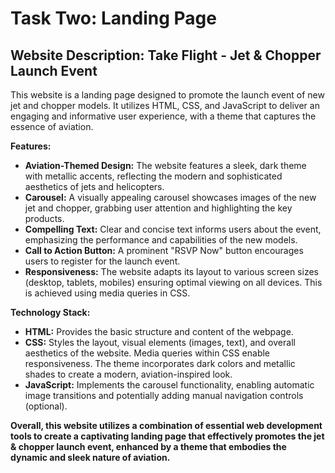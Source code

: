 ﻿# Task Two: Landing Page

## Website Description: Take Flight - Jet & Chopper Launch Event

This website is a landing page designed to promote the launch event of new jet and chopper models. It utilizes HTML, CSS, and JavaScript to deliver an engaging and informative user experience, with a theme that captures the essence of aviation.

**Features:**

* **Aviation-Themed Design:** The website features a sleek, dark theme with metallic accents, reflecting the modern and sophisticated aesthetics of jets and helicopters.
* **Carousel:** A visually appealing carousel showcases images of the new jet and chopper, grabbing user attention and highlighting the key products.
* **Compelling Text:** Clear and concise text informs users about the event, emphasizing the performance and capabilities of the new models.
* **Call to Action Button:** A prominent "RSVP Now" button encourages users to register for the launch event.
* **Responsiveness:** The website adapts its layout to various screen sizes (desktop, tablets, mobiles) ensuring optimal viewing on all devices. This is achieved using media queries in CSS.

**Technology Stack:**

* **HTML:** Provides the basic structure and content of the webpage.
* **CSS:** Styles the layout, visual elements (images, text), and overall aesthetics of the website. Media queries within CSS enable responsiveness. The theme incorporates dark colors and metallic shades to create a modern, aviation-inspired look.
* **JavaScript:** Implements the carousel functionality, enabling automatic image transitions and potentially adding manual navigation controls (optional).

**Overall, this website utilizes a combination of essential web development tools to create a captivating landing page that effectively promotes the jet & chopper launch event, enhanced by a theme that embodies the dynamic and sleek nature of aviation.**

